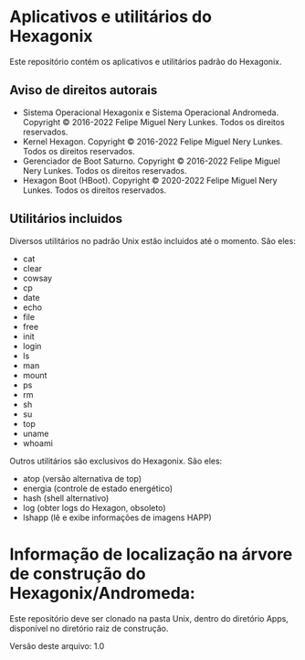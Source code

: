 # Aplicativos e utilitários do Hexagonix

Este repositório contém os aplicativos e utilitários padrão do Hexagonix.

## Aviso de direitos autorais

* Sistema Operacional Hexagonix e Sistema Operacional Andromeda. Copyright © 2016-2022 Felipe Miguel Nery Lunkes. Todos os direitos reservados.
* Kernel Hexagon. Copyright © 2016-2022 Felipe Miguel Nery Lunkes. Todos os direitos reservados.
* Gerenciador de Boot Saturno. Copyright © 2016-2022 Felipe Miguel Nery Lunkes. Todos os direitos reservados.
* Hexagon Boot (HBoot). Copyright © 2020-2022 Felipe Miguel Nery Lunkes. Todos os direitos reservados.

## Utilitários incluidos

Diversos utilitários no padrão Unix estão incluidos até o momento. São eles:

* cat
* clear
* cowsay
* cp
* date
* echo
* file
* free
* init 
* login
* ls
* man
* mount
* ps
* rm
* sh
* su
* top
* uname
* whoami

Outros utilitários são exclusivos do Hexagonix. São eles:

* atop (versão alternativa de top)
* energia (controle de estado energético)
* hash (shell alternativo)
* log (obter logs do Hexagon, obsoleto)
* lshapp (lê e exibe informações de imagens HAPP)

# Informação de localização na árvore de construção do Hexagonix/Andromeda:

Este repositório deve ser clonado na pasta Unix, dentro do diretório Apps, disponível no diretório raiz de construção.

Versão deste arquivo: 1.0
